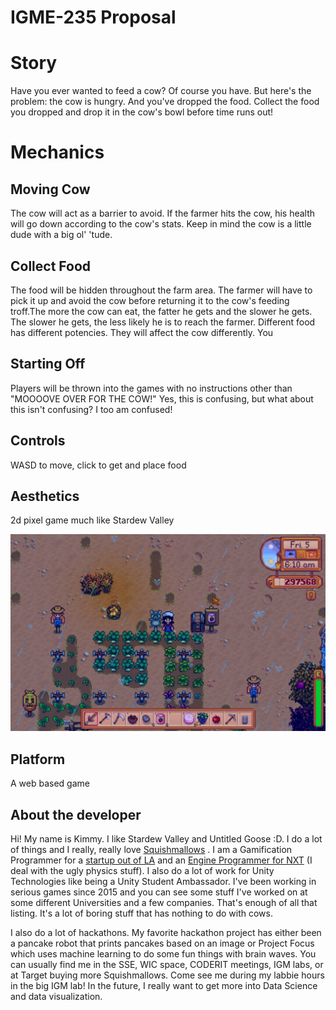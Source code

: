 # IGME-235 Proposal

 # Story
 Have you ever wanted to feed a cow? Of course you have. But here's the problem: the cow is hungry. And you've dropped the food. Collect the food you dropped and drop it in the cow's bowl before time runs out! 
# Mechanics
## Moving Cow
The cow will act as a barrier to avoid. If the farmer hits the cow, his health will go down according to the cow's stats. Keep in mind the cow is a little dude with a big ol' 'tude.
## Collect Food
The food will be hidden throughout the farm area. The farmer will have to pick it up and avoid the cow before returning it to the cow's feeding troff.The more the cow can eat, the fatter he gets and the slower he gets. The slower he gets, the less likely he is to reach the farmer. Different food has different potencies. They will affect the cow differently. You 
## Starting Off
Players will be thrown into the games with no instructions other than "MOOOOVE OVER FOR THE COW!" Yes, this is confusing, but what about this isn't confusing? I too am confused! 
## Controls
WASD to move, click to get and place food 
## Aesthetics
2d pixel game much like Stardew Valley

![Stardew Valley](stardewGamePlay.png "What I want it to look like (from the game Stardew Valley)")

## Platform
A web based game
## About the developer
Hi! My name is Kimmy. I like Stardew Valley and Untitled Goose :D.  I do a lot of things and I really, really love [Squishmallows](https://squishmallows.com) . I am a Gamification Programmer for a [startup out of LA]( www.fruitfulhealth.org) and an [Engine Programmer for NXT](https://sites.google.com/view/bciresearchrit/home) (I deal with the ugly physics stuff). I also do a lot of work for Unity Technologies like being a Unity Student Ambassador. I've been working in serious games since 2015 and you can see some stuff I've worked on at some different Universities and a few companies. That's enough of all that listing. It's a lot of boring stuff that has nothing to do with cows.  

I also do a lot of hackathons. My favorite hackathon project has either been a pancake robot that prints pancakes based on an image or Project Focus which uses machine learning to do some fun things with brain waves. You can usually find me in the SSE, WIC space, CODERIT meetings, IGM labs, or at Target buying more Squishmallows. Come see me during my labbie hours in the big IGM lab! In the future, I really want to get more into Data Science and data visualization.
            
